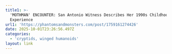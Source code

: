 ```yaml
---
title1: >-
  'MOTHMAN' ENCOUNTER: San Antonio Witness Describes Her 1990s Childhood
  Experience
url1: 'https://phantomsandmonsters.com/post/1759161274426'
date: 2025-10-01T23:26:56.497Z
categories:
  - 'cryptids, winged humanoids'
layout: link
---
```


